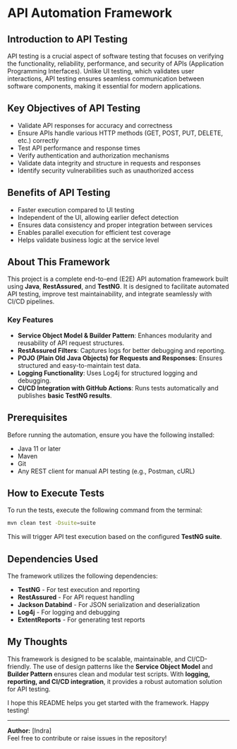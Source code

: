 # API Automation Framework

## Introduction to API Testing

API testing is a crucial aspect of software testing that focuses on verifying the functionality, reliability, performance, and security of APIs (Application Programming Interfaces). Unlike UI testing, which validates user interactions, API testing ensures seamless communication between software components, making it essential for modern applications.

## Key Objectives of API Testing

- Validate API responses for accuracy and correctness
- Ensure APIs handle various HTTP methods (GET, POST, PUT, DELETE, etc.) correctly
- Test API performance and response times
- Verify authentication and authorization mechanisms
- Validate data integrity and structure in requests and responses
- Identify security vulnerabilities such as unauthorized access

## Benefits of API Testing

- Faster execution compared to UI testing
- Independent of the UI, allowing earlier defect detection
- Ensures data consistency and proper integration between services
- Enables parallel execution for efficient test coverage
- Helps validate business logic at the service level

## About This Framework

This project is a complete end-to-end (E2E) API automation framework built using **Java**, **RestAssured**, and **TestNG**. It is designed to facilitate automated API testing, improve test maintainability, and integrate seamlessly with CI/CD pipelines.

### Key Features

- **Service Object Model & Builder Pattern**: Enhances modularity and reusability of API request structures.
- **RestAssured Filters**: Captures logs for better debugging and reporting.
- **POJO (Plain Old Java Objects) for Requests and Responses**: Ensures structured and easy-to-maintain test data.
- **Logging Functionality**: Uses Log4j for structured logging and debugging.
- **CI/CD Integration with GitHub Actions**: Runs tests automatically and publishes **basic TestNG results**.

## Prerequisites

Before running the automation, ensure you have the following installed:

- Java 11 or later
- Maven
- Git
- Any REST client for manual API testing (e.g., Postman, cURL)

## How to Execute Tests

To run the tests, execute the following command from the terminal:

```sh
mvn clean test -Dsuite=suite
```

This will trigger API test execution based on the configured **TestNG suite**.

## Dependencies Used

The framework utilizes the following dependencies:

- **TestNG** - For test execution and reporting
- **RestAssured** - For API request handling
- **Jackson Databind** - For JSON serialization and deserialization
- **Log4j** - For logging and debugging
- **ExtentReports** - For generating test reports

## My Thoughts

This framework is designed to be scalable, maintainable, and CI/CD-friendly. The use of design patterns like the **Service Object Model** and **Builder Pattern** ensures clean and modular test scripts. With **logging, reporting, and CI/CD integration**, it provides a robust automation solution for API testing.

I hope this README helps you get started with the framework. Happy testing!

---

**Author:** [Indra]\
Feel free to contribute or raise issues in the repository!

